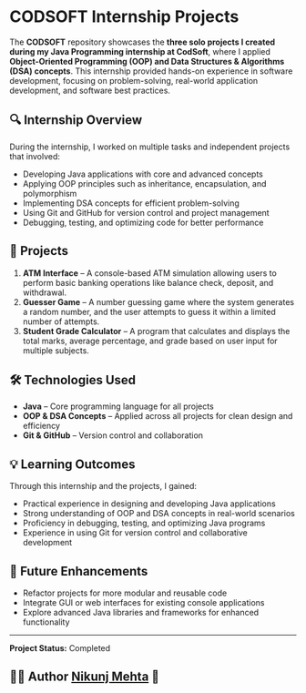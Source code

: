# CODSOFT Internship Projects

The **CODSOFT** repository showcases the **three solo projects I created during my Java Programming internship at CodSoft**, where I applied **Object-Oriented Programming (OOP) and Data Structures & Algorithms (DSA) concepts**. This internship provided hands-on experience in software development, focusing on problem-solving, real-world application development, and software best practices.

## 🔍 Internship Overview

During the internship, I worked on multiple tasks and independent projects that involved:

- Developing Java applications with core and advanced concepts
- Applying OOP principles such as inheritance, encapsulation, and polymorphism
- Implementing DSA concepts for efficient problem-solving
- Using Git and GitHub for version control and project management
- Debugging, testing, and optimizing code for better performance

## 🚀 Projects

1. **ATM Interface** – A console-based ATM simulation allowing users to perform basic banking operations like balance check, deposit, and withdrawal.  
2. **Guesser Game** – A number guessing game where the system generates a random number, and the user attempts to guess it within a limited number of attempts.  
3. **Student Grade Calculator** – A program that calculates and displays the total marks, average percentage, and grade based on user input for multiple subjects.


## 🛠️ Technologies Used

- **Java** – Core programming language for all projects  
- **OOP & DSA Concepts** – Applied across all projects for clean design and efficiency  
- **Git & GitHub** – Version control and collaboration  

## 💡 Learning Outcomes

Through this internship and the projects, I gained:

- Practical experience in designing and developing Java applications
- Strong understanding of OOP and DSA concepts in real-world scenarios
- Proficiency in debugging, testing, and optimizing Java programs
- Experience in using Git for version control and collaborative development

## 🌟 Future Enhancements

- Refactor projects for more modular and reusable code
- Integrate GUI or web interfaces for existing console applications
- Explore advanced Java libraries and frameworks for enhanced functionality

---

**Project Status:** Completed

## 🧑‍💻 Author **[Nikunj Mehta](https://github.com/Nikunj-Mehta)** 🚀 
